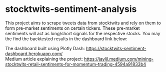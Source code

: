 # stocktwits-sentiment-analysis
This project aims to scrape tweets data from stocktwits and rely on them to form pre-market sentiments on certain tickers. 
These pre-market sentiments will act as long/short signals for the respective stocks. You may the find the backtested results in the dashboard link below:

The dashboard built using Plotly Dash: https://stocktwits-sentiment-dashboard.herokuapp.com/                              
Medium article explaining the project: https://jayljl.medium.com/mining-stocktwits-retail-sentiments-for-momentum-trading-4594a91833b4 
